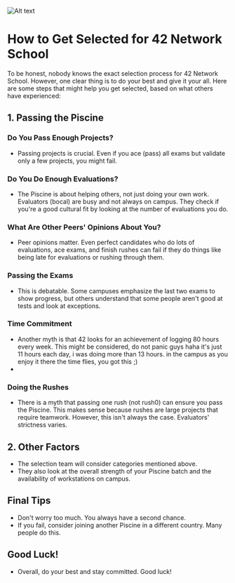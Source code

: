 ![Alt text](https://encrypted-tbn0.gstatic.com/images?q=tbn:ANd9GcTLEMFGbVzzUhBRinVh8SgdN7CFRU41tuv4uNEj2exTa5OKtZJaUf6pUfLxhrjPXosVshE&usqp=CAU)



# How to Get Selected for 42 Network School

To be honest, nobody knows the exact selection process for 42 Network School. However, one clear thing is to do your best and give it your all. Here are some steps that might help you get selected, based on what others have experienced:

## 1. Passing the Piscine

### Do You Pass Enough Projects?
- Passing projects is crucial. Even if you ace (pass) all exams but validate only a few projects, you might fail.

### Do You Do Enough Evaluations?
- The Piscine is about helping others, not just doing your own work. Evaluators (bocal) are busy and not always on campus. They check if you're a good cultural fit by looking at the number of evaluations you do.

### What Are Other Peers' Opinions About You?
- Peer opinions matter. Even perfect candidates who do lots of evaluations, ace exams, and finish rushes can fail if they do things like being late for evaluations or rushing through them.

### Passing the Exams
- This is debatable. Some campuses emphasize the last two exams to show progress, but others understand that some people aren't good at tests and look at exceptions.

### Time Commitment
- Another myth is that 42 looks for an achievement of logging 80 hours every week. This might be considered, do not panic guys haha it's just 11 hours each day, i was doing more than 13 hours. in the campus as you enjoy it there the time flies, you got this ;)
- 
### Doing the Rushes
- There is a myth that passing one rush (not rush0) can ensure you pass the Piscine. This makes sense because rushes are large projects that require teamwork. However, this isn't always the case. Evaluators' strictness varies.


## 2. Other Factors
- The selection team will consider categories mentioned above.
- They also look at the overall strength of your Piscine batch and the availability of workstations on campus.

## Final Tips
- Don't worry too much. You always have a second chance.
- If you fail, consider joining another Piscine in a different country. Many people do this.

## Good Luck!
- Overall, do your best and stay committed. Good luck!
